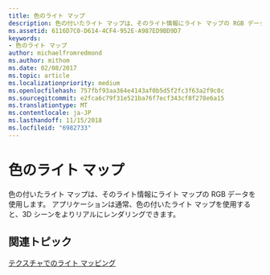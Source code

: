 ```yaml
---
title: 色のライト マップ
description: 色の付いたライト マップは、そのライト情報にライト マップの RGB データを使用します。 アプリケーションは通常、色の付いたライト マップを使用すると、3D シーンをよりリアルにレンダリングできます。
ms.assetid: 6116D7C0-D614-4CF4-952E-A987ED9BD9D7
keywords:
- 色のライト マップ
author: michaelfromredmond
ms.author: mithom
ms.date: 02/08/2017
ms.topic: article
ms.localizationpriority: medium
ms.openlocfilehash: 757fbf93aa364e4143af0b5d5f2fc3f63a2f9c0c
ms.sourcegitcommit: e2fca6c79f31e521ba76f7ecf343cf8f278e6a15
ms.translationtype: MT
ms.contentlocale: ja-JP
ms.lasthandoff: 11/15/2018
ms.locfileid: "6982733"
---
```

# <a name="color-light-maps"></a>色のライト マップ


色の付いたライト マップは、そのライト情報にライト マップの RGB データを使用します。 アプリケーションは通常、色の付いたライト マップを使用すると、3D シーンをよりリアルにレンダリングできます。

## <a name="span-idrelated-topicsspanrelated-topics"></a><span id="related-topics"></span>関連トピック


[テクスチャでのライト マッピング](light-mapping-with-textures.md)

 

 




